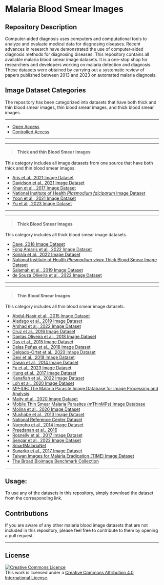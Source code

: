 # **Malaria Blood Smear Images**

## **Repository Description**

Computer-aided diagnosis uses computers and computational tools to analyze and evaluate medical data for diagnosing diseases. Recent advances in research have demonstrated the use of computer-aided diagnosis methods for diagnosing diseases. This repository contains all available malaria blood smear image datasets. It is a one-stop shop for researchers and developers working on malaria detection and diagnosis. These datasets were obtained by carrying out a systematic review of papers published between 2013 and 2023 on automated malaria diagnosis.

    
## **Image Dataset Categories**
The repository has been categorized into datasets that have both thick and thin blood smear images, thin blood smear images, and thick blood smear images. 

---
- [Open Access](https://github.com/ItunuIsewon/Malaria_Blood_Smear_Images/blob/main/Open_Access/README.md)
- [Controlled Access](https://github.com/ItunuIsewon/Malaria_Blood_Smear_Images/blob/main/Controlled_Access/README.md)

---

---
>
> #### **Thick and thin Blood Smear Images**  
This category includes all image datasets from one source that have both thick and thin blood smear images.

+ [Aris et al., 2021 Image Dataset](Thick_&_Thin_Images/Aris_et_al.,_2021_Dataset.md)
+ [Davidson et al., 2021 Image Dataset](Thick_&_Thin_Images/Davidson_et_al.,_2021_Dataset.md)
+ [Khan et al., 2017 Image Dataset](Thick_&_Thin_Images/Davidson_et_al.,_2021_Dataset.md)
+ [National Institute of Health _Plasmodium falciparum_ Image Dataset](Thick_&_Thin_Images/NIH_Pf_Dataset.md)
+ [Yoon et al., 2021 Image Dataset](Thick_&_Thin_Images/Yoon_et_al.,_2021_Dataset.md)
+ [Yu et al., 2023 Image Dataset](Thick_&_Thin_Images/Yu_et_al.,_2023_Dataset.md)
>
---


---
>
> #### **Thick Blood Smear Images**   
This category includes all thick blood smear image datasets.
+ [Dave, 2018 Image Dataset](Thick_Blood_Smear_Images/Dave_2018_Dataset.md)
+ [Fong Amaris et al., 2022 Image Dataset](Thick_Blood_Smear_Images/Fong_Amaris_et_al.,_2022_Dataset.md)
+ [Koirala et al., 2022 Image Dataset](Thick_Blood_Smear_Images/Koirala_et_al.,_2022_Dataset.md)
+ [National Institute of Health _Plasmodium vivax_ Thick Blood Smear Image Dataset](Thick_Blood_Smear_Images/NIH_Pv_Dataset.md)
+ [Salamah et al., 2019 Image Dataset](Thick_Blood_Smear_Images/Salamah_et_al.,_2019_Dataset.md)
+ [de Souza Oliveira et al., 2022 Image Dataset](Thick_Blood_Smear_Images/de_Souza_Oliveira_et_al.,_2022_Dataset.md)
>
---


---
>
> #### **Thin Blood Smear Images**   
This category includes all thin blood smear image datasets.
+ [Abdul-Nasir et al., 2015 Image Dataset](Thin_Blood_Smear_Images/Abdul-Nasir_et_al.,_2015_Dataset.md)
+ [Aladago et al., 2019 Image Dataset](Thin_Blood_Smear_Images/Aladago_et_al.,_2019.md)
+ [Arshad et al., 2022 Image Dataset](Thin_Blood_Smear_Images/Arshad_et_al.,_2022_Dataset.md)
+ [Cruz et al., 2016 Image Dataset](Thin_Blood_Smear_Images/Cruz_et_al.,_2016_Dataset.md)
+ [Dantas Oliveira et al., 2018 Image Dataset](Thin_Blood_Smear_Images/Dantas_Oliveira_et_al.,_2018_Dataset.md)
+ [Das et al., 2015 Image Dataset](Thin_Blood_Smear_Images/Das_et_al.,_2015_Dataset.md)
+ [Delas Peñas et al., 2018 Image Dataset](Thin_Blood_Smear_Images/Delas_Peñas_et_al.,_2018_Dataset.md)
+ [Delgado-Ortet et al., 2020 Image Dataset](Thin_Blood_Smear_Images/Delgado-Ortet_et_al.,_2020_Dataset.md)
+ [Devi et al., 2018 Image Dataset](Thin_Blood_Smear_Images/Devi_et_al.,_2018_Dataset.md)
+ [Diwan et al., 2014 Image Dataset](Thin_Blood_Smear_Images/Diwan_et_al.,_2014_Dataset.md)
+ [Fu et al., 2023 Image Dataset](Thin_Blood_Smear_Images/Fu_et_al.,_2023_Dataset.md)
+ [Hung et al., 2017 Image Dataset](Thin_Blood_Smear_Images/Hung_et_al.,_2017_Dataset.md)
+ [Kanafiah et al., 2022 Image Dataset](Thin_Blood_Smear_Images/Kanafiah_et_al.,_2022_Dataset.md)
+ [Loh et al., 2020 Image Dataset](Thin_Blood_Smear_Images/Loh_et_al.,_2020_Dataset.md)
+ [MP-IDB: The Malaria Parasite Image Database for Image Processing and Analysis](Thin_Blood_Smear_Images/MP-IDB.md)
+ [Maity et al., 2020 Image Dataset](Thin_Blood_Smear_Images/Maity_et_al.,_2020_Dataset.md)
+ [Mobile Thin Smear Malaria Parasites (mThinMPs) Image Database](Thin_Blood_Smear_Images/mThinMPs_Database.md)
+ [Molina et al., 2020 Image Dataset](Thin_Blood_Smear_Images/Molina_et_al.,_2020_Dataset.md)
+ [Mushabe et al., 2013 Image Dataset](Thin_Blood_Smear_Images/Mushabe_et_al.,_2013_Dataset.md)
+ [National Reference Center Dataset](Thin_Blood_Smear_Images/NRC_Dataset.md)
+ [Nugroho et al., 2014 Image Dataset](Thin_Blood_Smear_Images/Nugroho_et_al.,_2014_Dataset.md)
+ [Preedanan et al., 2016](Thin_Blood_Smear_Images/Preedanan_et_al.,_2016_Dataset.md)
+ [Rosnelly et al., 2017 Image Dataset](Thin_Blood_Smear_Images/Rosnelly_et_al.,_2017_Dataset.md)
+ [Sengar et al., 2022 Image Dataset](Thin_Blood_Smear_Images/Sengar_et_al.,_2022_Dataset.md)
+ [SmartMalariaNet](Thin_Blood_Smear_Images/SmartMalariaNet.md)
+ [Sunarko et al., 2017 Image Dataset](Thin_Blood_Smear_Images/Sunarko_et_al.,_2017_Dataset.md)
+ [Taiwan Images for Malaria Eradication (TIME) Image Dataset](Thin_Blood_Smear_Images/TIME_Dataset.md)
+ [The Broad Bioimage Benchmark Collection](Thin_Blood_Smear_Images/BBBC.md)
>
---


## **Usage:**

To use any of the datasets in this repository, simply download the dataset from the corresponding link.


## **Contributions** 
If you are aware of any other malaria blood image datasets that are not included in this repository, please feel free to contribute to them by opening a pull request.


******
## License
<a rel="license" href="http://creativecommons.org/licenses/by/4.0/"><img alt="Creative Commons Licence" style="border-width:0" src="https://i.creativecommons.org/l/by/4.0/88x31.png" /></a><br />This work is licensed under a <a rel="license" href="http://creativecommons.org/licenses/by/4.0/">Creative Commons Attribution 4.0 International License</a>.
